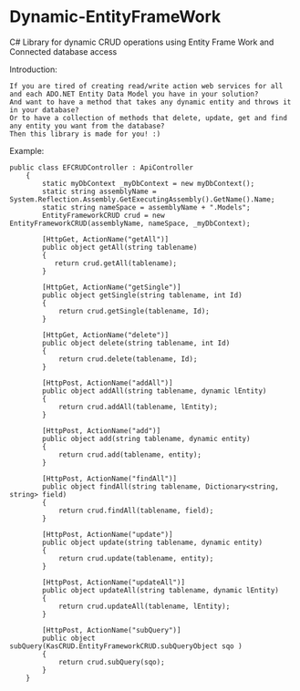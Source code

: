 Dynamic-EntityFrameWork
=======================

C# Library for dynamic CRUD operations using Entity Frame Work and  Connected database access

Introduction:

    If you are tired of creating read/write action web services for all and each ADO.NET Entity Data Model you have in your solution? 
    And want to have a method that takes any dynamic entity and throws it in your database?
    Or to have a collection of methods that delete, update, get and find any entity you want from the database?
    Then this library is made for you! :)

Example:

    public class EFCRUDController : ApiController
        {
            static myDbContext _myDbContext = new myDbContext();
            static string assemblyName = System.Reflection.Assembly.GetExecutingAssembly().GetName().Name;
            static string nameSpace = assemblyName + ".Models";
            EntityFrameworkCRUD crud = new EntityFrameworkCRUD(assemblyName, nameSpace, _myDbContext);
    
            [HttpGet, ActionName("getAll")]
            public object getAll(string tablename)
            {          
               return crud.getAll(tablename);          
            }
    
            [HttpGet, ActionName("getSingle")]
            public object getSingle(string tablename, int Id)
            {
                return crud.getSingle(tablename, Id);
            }
    
            [HttpGet, ActionName("delete")]
            public object delete(string tablename, int Id)
            {
                return crud.delete(tablename, Id);
            }
    
            [HttpPost, ActionName("addAll")]
            public object addAll(string tablename, dynamic lEntity)
            {
                return crud.addAll(tablename, lEntity);
            }
    
            [HttpPost, ActionName("add")]
            public object add(string tablename, dynamic entity)
            {
                return crud.add(tablename, entity);
            }
    
            [HttpPost, ActionName("findAll")]
            public object findAll(string tablename, Dictionary<string, string> field)
            {
                return crud.findAll(tablename, field);
            }
    
            [HttpPost, ActionName("update")]
            public object update(string tablename, dynamic entity)
            {
                return crud.update(tablename, entity);
            }
    
            [HttpPost, ActionName("updateAll")]
            public object updateAll(string tablename, dynamic lEntity)
            {
                return crud.updateAll(tablename, lEntity);
            }
    
            [HttpPost, ActionName("subQuery")]
            public object subQuery(KasCRUD.EntityFrameworkCRUD.subQueryObject sqo )
            {
                return crud.subQuery(sqo);
            }
        }

